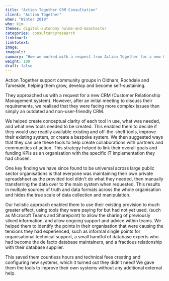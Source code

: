 ```yaml
---
title: "Action Together CRM Consultation"
client: "Action Together"
when: "Winter 2019"
who: kim
themes: digital-autonomy hulme-and-manchester
categories: consultancyresearch
linktourl:
linktotext:
image:
imagealt:
summary: "How we worked with a request from Action Together for a new CRM to help them develop a broader strategy and structure to best run the digital facets of their organisation."
weight: 100
draft: false
---
```


Action Together support community groups in Oldham, Rochdale and Tameside, helping them grow, develop and become self-sustaining.

They approached us with a request for a new CRM (Customer Relationship Management system). However, after an initial meeting to discuss their requirements, we realised that they were facing more complex issues than simply an outdated and non-user-friendly CRM.

We helped create conceptual clarity of each tool in use, what was needed, and what new tools needed to be created. This enabled them to decide if they would use readily available existing and off-the-shelf tools, improve their existing system, or create a bespoke system. We then suggested ways that they can use these tools to help create collaborations with partners and communities of action. This strategy helped to link their overall goals and funding KPIs as an organisation with the specific IT implementation they had chosen.

One key finding we have since found to be universal across large public sector organisations is that everyone was maintaining their own private spreadsheet as the provided tool didn't do what they needed, then manually transferring the data over to the main system when requested. This results in multiple sources of truth and data formats across the whole organisation and hides the true scale of data collection and manipulation.

Our holistic approach enabled them to use their existing provision to much greater effect, using tools they were paying for but had not yet used, (such as Microsoft Teams and Sharepoint) to allow the sharing of previously siloed information, and allow ongoing support and advice within teams. We helped them to identify the points in their organisation that were causing the tensions they had experienced, such as informal single points for organisational technical support, a small handful of database experts who had become the de facto database maintainers, and a fractious relationship with their database supplier.

This saved them countless hours and technical fees creating and configuring new systems, which it turned out they didn’t need! We gave them the tools to improve their own systems without any additional external help.